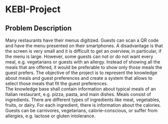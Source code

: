# KEBI-Project

## Problem Description

Many restaurants have their menus digitized. Guests can scan a QR code and have the 
menu presented on their smartphones. A disadvantage is that the screen is very small and it 
is difficult to get an overview, in particular, if the menu is large. However, some guests can 
not or do not want every meal, e.g. vegetarians or guests with an allergy. Instead of showing 
all the meals that are offered, it would be preferable to show only those meals the guest 
prefers. 
The objective of the project is to represent the knowledge about meals and guest 
preferences and create a system that allows to select those meals that fit the guest 
preferences.  
The knowledge base shall contain information about typical meals of an Italian restaurant, 
e.g. pizza, pasta, and main dishes. Meals consist of ingredients. There are different types of 
ingredients like meat, vegetables, fruits, or dairy. For each ingredient, there is information 
about the calories.  
Guests can be carnivores, vegetarians, calorie-conscious, or suffer from allergies, e.g. 
lactose or gluten intolerance.